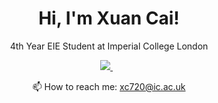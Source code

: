 

<h1 align='center'>
  Hi, I'm Xuan Cai!
</h1>

<p align='center'>
  4th Year EIE Student at Imperial College London
</p>



<p align='center'>
  
  <a href="https://www.linkedin.com/in/tommy-cai-766069224/">
    <img src="https://img.shields.io/badge/linkedin-%230077B5.svg?&style=for-the-badge&logo=linkedin&logoColor=white" />
  </a>&nbsp;&nbsp;
  


<p align='center'>
  📫 How to reach me: <a href='mailto:xc720@ic.ac.uk'>xc720@ic.ac.uk</a>
</p>

